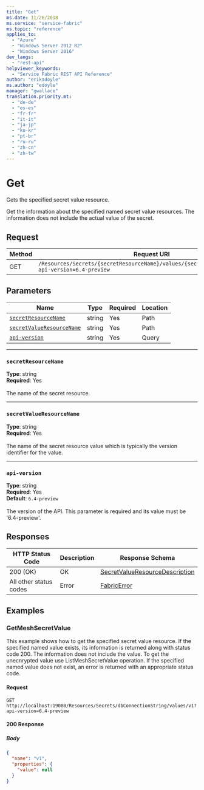 ```yaml
---
title: "Get"
ms.date: 11/26/2018
ms.service: "service-fabric"
ms.topic: "reference"
applies_to: 
  - "Azure"
  - "Windows Server 2012 R2"
  - "Windows Server 2016"
dev_langs: 
  - "rest-api"
helpviewer_keywords: 
  - "Service Fabric REST API Reference"
author: "erikadoyle"
ms.author: "edoyle"
manager: "gwallace"
translation.priority.mt: 
  - "de-de"
  - "es-es"
  - "fr-fr"
  - "it-it"
  - "ja-jp"
  - "ko-kr"
  - "pt-br"
  - "ru-ru"
  - "zh-cn"
  - "zh-tw"
---
```

# Get
Gets the specified secret value resource.

Get the information about the specified named secret value resources. The information does not include the actual value of the secret.

## Request
| Method | Request URI |
| ------ | ----------- |
| GET | `/Resources/Secrets/{secretResourceName}/values/{secretValueResourceName}?api-version=6.4-preview` |


## Parameters
| Name | Type | Required | Location |
| --- | --- | --- | --- |
| [`secretResourceName`](#secretresourcename) | string | Yes | Path |
| [`secretValueResourceName`](#secretvalueresourcename) | string | Yes | Path |
| [`api-version`](#api-version) | string | Yes | Query |

____
### `secretResourceName`
__Type__: string <br/>
__Required__: Yes<br/>
<br/>
The name of the secret resource.

____
### `secretValueResourceName`
__Type__: string <br/>
__Required__: Yes<br/>
<br/>
The name of the secret resource value which is typically the version identifier for the value.

____
### `api-version`
__Type__: string <br/>
__Required__: Yes<br/>
__Default__: `6.4-preview` <br/>
<br/>
The version of the API. This parameter is required and its value must be '6.4-preview'.


## Responses

| HTTP Status Code | Description | Response Schema |
| --- | --- | --- |
| 200 (OK) | OK<br/> | [SecretValueResourceDescription](sfclient-v64-model-secretvalueresourcedescription.md) |
| All other status codes | Error<br/> | [FabricError](sfclient-v64-model-fabricerror.md) |

## Examples

### GetMeshSecretValue

This example shows how to get the specified secret value resource. If the specified named value exists, its information is returned along with status code 200. The information does not include the value. To get the unecnrypted value use ListMeshSecretValue operation. If the specified named value does not exist, an error is returned with an appropriate status code.

#### Request
```
GET http://localhost:19080/Resources/Secrets/dbConnectionString/values/v1?api-version=6.4-preview
```

#### 200 Response
##### Body
```json
{
  "name": "v1",
  "properties": {
    "value": null
  }
}
```


